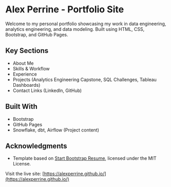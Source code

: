 # Alex Perrine - Portfolio Site

Welcome to my personal portfolio showcasing my work in data engineering, analytics engineering, and data modeling. Built using HTML, CSS, Bootstrap, and GitHub Pages.

## Key Sections
- About Me
- Skills & Workflow
- Experience
- Projects (Analytics Engineering Capstone, SQL Challenges, Tableau Dashboards)
- Contact Links (LinkedIn, GitHub)

## Built With
- Bootstrap
- GitHub Pages
- Snowflake, dbt, Airflow (Project content)

## Acknowledgments
- Template based on [Start Bootstrap Resume](https://github.com/startbootstrap/startbootstrap-resume), licensed under the MIT License.

Visit the live site: [https://alexperrine.github.io/](https://alexperrine.github.io/)
